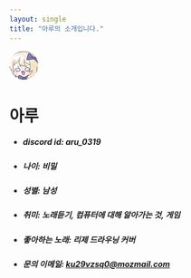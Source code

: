 ```yaml
---
layout: single
title: "아루의 소개입니다."
---
```




<img src="https://github.com/aruo319/aruo319.github.io/blob/master/poto2/11zon_cropped.png" alt="11zon_cropped" style="zoom: 25%;" />

# 아루

- ##### discord id: aru_0319

- ##### 나이: 비밀

- ##### 성별: 남성

- ##### 취미: 노래듣기, 컴퓨터에 대해 알아가는 것, 게임

- ##### 좋아하는 노래: 리제 드라우닝 커버

- ##### 문의 이메일: ku29vzsq0@mozmail.com
